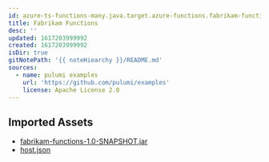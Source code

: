 ```yaml
---
id: azure-ts-functions-many.java.target.azure-functions.fabrikam-functions
title: Fabrikam Functions
desc: ''
updated: 1617203999992
created: 1617203999992
isDir: true
gitNotePath: '{{ noteHiearchy }}/README.md'
sources:
  - name: pulumi examples
    url: 'https://github.com/pulumi/examples'
    license: Apache License 2.0
---
```

## Imported Assets

- [fabrikam-functions-1.0-SNAPSHOT.jar](/assets/fabrikam-functions-1.jar)
- [host.json](/assets/host.json)

